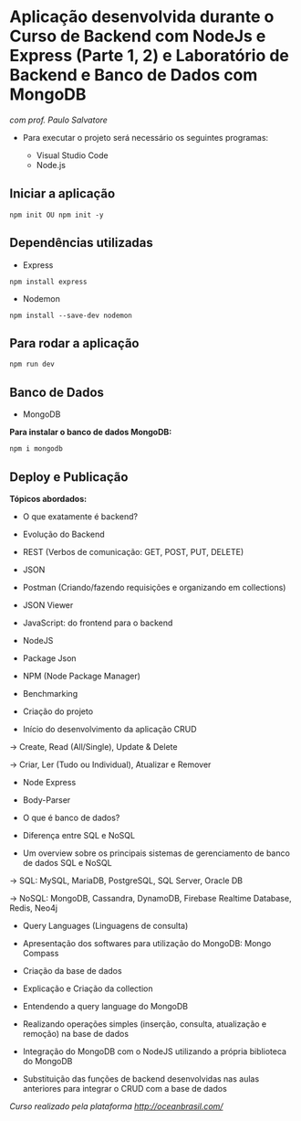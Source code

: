 # Aplicação desenvolvida durante o Curso de Backend com NodeJs e Express (Parte 1, 2) e Laboratório de Backend e Banco de Dados com MongoDB

_com prof. Paulo Salvatore_

- Para executar o projeto será necessário os seguintes programas:

  - Visual Studio Code
  - Node.js

## Iniciar a aplicação
```
npm init OU npm init -y
```
## Dependências utilizadas

- Express
```
npm install express
```
- Nodemon
```
npm install --save-dev nodemon
```
## Para rodar a aplicação
```
npm run dev
```
## Banco de Dados

- MongoDB

**Para instalar o banco de dados MongoDB:**
```
npm i mongodb
```
## Deploy e Publicação

**Tópicos abordados:**

- O que exatamente é backend?

- Evolução do Backend

- REST (Verbos de comunicação: GET, POST, PUT, DELETE)

- JSON

- Postman (Criando/fazendo requisições e organizando em collections)

- JSON Viewer

- JavaScript: do frontend para o backend

- NodeJS

- Package Json

- NPM (Node Package Manager)

- Benchmarking

- Criação do projeto

- Início do desenvolvimento da aplicação CRUD

-> Create, Read (All/Single), Update & Delete

-> Criar, Ler (Tudo ou Individual), Atualizar e Remover

- Node Express

- Body-Parser

- O que é banco de dados?

- Diferença entre SQL e NoSQL

- Um overview sobre os principais sistemas de gerenciamento de banco de dados SQL e NoSQL

-> SQL: MySQL, MariaDB, PostgreSQL, SQL Server, Oracle DB

-> NoSQL: MongoDB, Cassandra, DynamoDB, Firebase Realtime Database, Redis, Neo4j

- Query Languages (Linguagens de consulta)

- Apresentação dos softwares para utilização do MongoDB: Mongo Compass

- Criação da base de dados

- Explicação e Criação da collection

- Entendendo a query language do MongoDB

- Realizando operações simples (inserção, consulta, atualização e remoção) na base de dados

- Integração do MongoDB com o NodeJS utilizando a própria biblioteca do MongoDB

- Substituição das funções de backend desenvolvidas nas aulas anteriores para integrar o CRUD com a base de dados

_Curso realizado pela plataforma http://oceanbrasil.com/_
